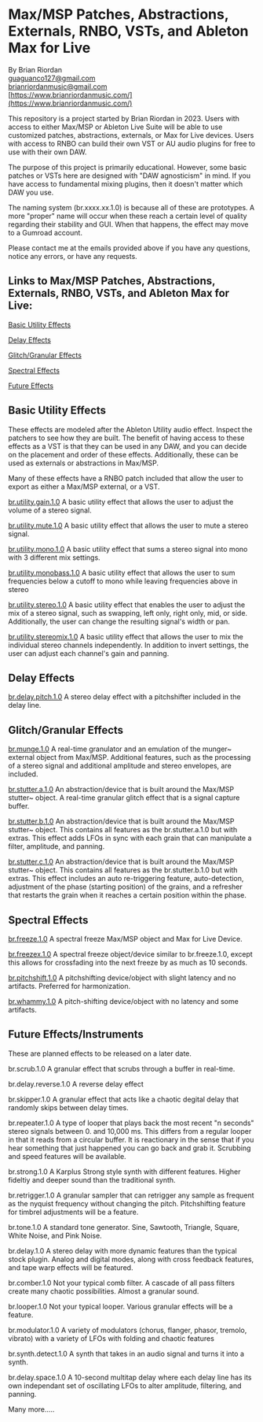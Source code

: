 # Max/MSP Patches, Abstractions, Externals, RNBO, VSTs, and Ableton Max for Live 
   
By Brian Riordan  
[guaguanco127@gmail.com](mailto:guaguanco127@gmail.com)  
[brianriordanmusic@gmail.com](mailto:brianriordanmusic@gmail.com)   
[https://www.brianriordanmusic.com/](https://www.brianriordanmusic.com/) 

This repository is a project started by Brian Riordan in 2023. Users with access to either Max/MSP or Ableton Live Suite will be able to use customized patches, abstractions, externals, or Max for Live devices. Users with access to RNBO can build their own VST or AU audio plugins for free to use with their own DAW.    

The purpose of this project is primarily educational. However, some basic patches or VSTs here are designed with "DAW agnosticism" in mind. If you have access to fundamental mixing plugins, then it doesn't matter which DAW you use.

The naming system (br.xxxx.xx.1.0) is because all of these are prototypes. A more "proper" name will occur when these reach a certain level of quality regarding their stability and GUI. When that happens, the effect may move to a Gumroad account. 

Please contact me at the emails provided above if you have any questions, notice any errors, or have any requests. 


## Links to Max/MSP Patches, Abstractions, Externals, RNBO, VSTs, and Ableton Max for Live:

[Basic Utility Effects](#utility) 

[Delay Effects](#delay)

[Glitch/Granular Effects](#grain)

[Spectral Effects](#spectral) 

[Future Effects](#future) 

## <a name="utility"></a>Basic Utility Effects

These effects are modeled after the Ableton Utility audio effect. Inspect the patchers to see how they are built. The benefit of having access to these effects as a VST is that they can be used in any DAW, and you can decide on the placement and order of these effects. Additionally, these can be used as externals or abstractions in Max/MSP.  

Many of these effects have a RNBO patch included that allow the user to export as either a Max/MSP external, or a VST. 

[br.utility.gain.1.0](https://github.com/guaguanco127/br.utility.gain.1.0)  A basic utility effect that allows the user to adjust the volume of a stereo signal.

[br.utility.mute.1.0](https://github.com/guaguanco127/br.utility.mute.1.0)  A basic utility effect that allows the user to mute a stereo signal.

[br.utility.mono.1.0](https://github.com/guaguanco127/br.utility.mono.1.0)  A basic utility effect that sums a stereo signal into mono with 3 different mix settings.

[br.utility.monobass.1.0](https://github.com/guaguanco127/br.utility.monobass.1.0) A basic utility effect that allows the user to sum frequencies below a cutoff to mono while leaving frequencies above in stereo
 
[br.utility.stereo.1.0](https://github.com/guaguanco127/br.utility.stereo.1.0)  A basic utility effect that enables the user to adjust the mix of a stereo signal, such as swapping, left only, right only, mid, or side. Additionally, the user can change the resulting signal's width or pan.

[br.utility.stereomix.1.0](https://github.com/guaguanco127/br.utility.stereomix.1.0) A basic utility effect that allows the user to mix the individual stereo channels independently. In addition to invert settings, the user can adjust each channel's gain and panning. 

## <a name="delay"></a>Delay Effects   

[br.delay.pitch.1.0](https://github.com/guaguanco127/br.delay.pitch.1.0) A stereo delay effect with a pitchshifter included in the delay line.

## <a name="grain"></a>Glitch/Granular Effects

[br.munge.1.0](https://github.com/guaguanco127/br.munge.1.0) A real-time granulator and an emulation of the munger~ external object from Max/MSP. Additional features, such as the processing of a stereo signal and additional amplitude and stereo envelopes, are included.

[br.stutter.a.1.0](https://github.com/guaguanco127/br.stutter.a.1.0) An abstraction/device that is built around the Max/MSP stutter~ object. A real-time granular glitch effect that is a signal capture buffer. 

[br.stutter.b.1.0](https://github.com/guaguanco127/br.stutter.b.1.0) An abstraction/device that is built around the Max/MSP stutter~ object. This contains all features as the br.stutter.a.1.0 but with extras. This effect adds LFOs in sync with each grain that can manipulate a filter, amplitude, and panning. 

[br.stutter.c.1.0](https://github.com/guaguanco127/br.stutter.c.1.0) An abstraction/device that is built around the Max/MSP stutter~ object. This contains all features as the br.stutter.b.1.0 but with extras. This effect includes an auto re-triggering feature, auto-detection, adjustment of the phase (starting position) of the grains, and a refresher that restarts the grain when it reaches a certain position within the phase.




## <a name="spectral"></a>Spectral Effects

[br.freeze.1.0](https://github.com/guaguanco127/br.freeze.1.0) A spectral freeze Max/MSP object and Max for Live Device.  

[br.freezex.1.0](https://github.com/guaguanco127/br.freezex.1.0) A spectral freeze object/device similar to br.freeze.1.0, except this allows for crossfading into the next freeze by as much as 10 seconds.

[br.pitchshift.1.0](https://github.com/guaguanco127/br.pitchshift.1.0) A pitchshifting device/object with slight latency and no artifacts. Preferred for harmonization.

[br.whammy.1.0](https://github.com/guaguanco127/br.whammy.1.0) A pitch-shifting device/object with no latency and some artifacts. 

## <a name="future"></a>Future Effects/Instruments

These are planned effects to be released on a later date. 

br.scrub.1.0 A granular effect that scrubs through a buffer in real-time. 

br.delay.reverse.1.0 A reverse delay effect 

br.skipper.1.0 A granular effect that acts like a chaotic degital delay that randomly skips between delay times. 

br.repeater.1.0 A type of looper that plays back the most recent "n seconds" stereo signals between 0. and 10,000 ms. This differs from a regular looper in that it reads from a circular buffer. It is reactionary in the sense that if you hear something that just happened you can go back and grab it. Scrubbing and speed features will be available. 

br.strong.1.0 A Karplus Strong style synth with different features. Higher fideltiy and deeper sound than the traditional synth. 

br.retrigger.1.0 A granular sampler that can retrigger any sample as frequent as the nyquist frequency without changing the pitch. Pitchshifting feature for timbrel adjustments will be a feature. 

br.tone.1.0 A standard tone generator. Sine, Sawtooth, Triangle, Square, White Noise, and Pink Noise. 

br.delay.1.0 A stereo delay with more dynamic features than the typical stock plugin. Analog and digital modes, along with cross feedback features, and tape warp effects will be featured.

br.comber.1.0 Not your typical comb filter. A cascade of all pass filters create many chaotic possibilities. Almost a granular sound. 

br.looper.1.0 Not your typical looper. Various granular effects will be a feature. 

br.modulator.1.0 A variety of modulators (chorus, flanger, phasor, tremolo, vibrato) with a variety of LFOs with folding and chaotic features 

br.synth.detect.1.0 A synth that takes in an audio signal and turns it into a synth.

br.delay.space.1.0 A 10-second multitap delay where each delay line has its own independant set of oscillating LFOs to alter amplitude, filtering, and panning. 

Many more.....









